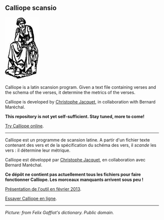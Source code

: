 Calliope scansio
----------------

![Statue of Calliope](calliope.jpg)

Calliope is a latin scansion program. Given a text file containing verses and the schema of the verses, it determine the metrics of the verses.

Calliope is developed by [Christophe Jacquet](http://www.jacquet80.eu/), in collaboration with Bernard Maréchal.

**This repository is not yet self-sufficient. Stay tuned, more to come!**

[Try Calliope online](http://latin.jacquet80.eu/).

-----------------------

Calliope est un programme de scansion latine. A partir d'un fichier texte contenant des vers et de la spécification du schéma des vers, il _scande_ les vers : il détermine leur métrique.

Calliope est développé par [Christophe Jacquet](http://www.jacquet80.eu/), en collaboration avec Bernard Maréchal.

**Ce dépôt ne contient pas actuellement tous les fichiers pour faire fonctionner Calliope. Les morceaux manquants arrivent sous peu !**

[Présentation de l'outil en février 2013](doc/20130208_Presentation/20130208.pdf).

[Essayer Calliope en ligne](http://latin.jacquet80.eu/).


-----------------------

_Picture: from Felix Gaffiot's dictionary. Public domain._

